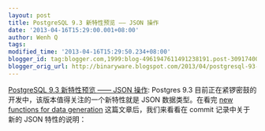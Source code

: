 ```yaml
---
layout: post
title: PostgreSQL 9.3 新特性预览 —— JSON 操作
date: '2013-04-16T15:29:00.001+08:00'
author: Wenh Q
tags:
modified_time: '2013-04-16T15:29:50.234+08:00'
blogger_id: tag:blogger.com,1999:blog-4961947611491238191.post-3091740078652398841
blogger_orig_url: http://binaryware.blogspot.com/2013/04/postgresql-93-json.html
---
```

[PostgreSQL 9.3 新特性预览 —— JSON
操作](http://www.oschina.net/question/12_106368):
Postgres 9.3 目前正在紧锣密鼓的开发中，该版本值得关注的一个新特性就是
JSON 数据类型。在看完 [new functions for data
generation](http://michael.otacoo.com/postgresql-2/postgres-9-3-feature-highlight-json-data-generation/)
这篇文章后，我们来看看在 commit 记录中关于新的 JSON 特性的说明：
